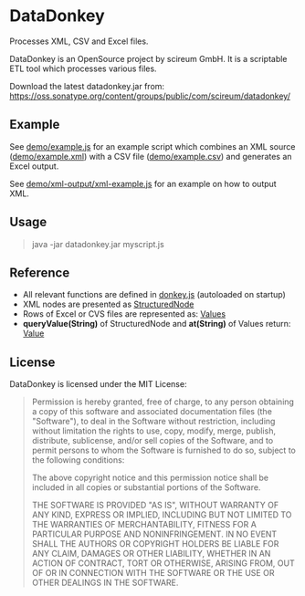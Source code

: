 # DataDonkey

Processes XML, CSV and Excel files.

DataDonkey is an OpenSource project by scireum GmbH. It is a scriptable ETL tool which processes various files.

Download the latest datadonkey.jar from: https://oss.sonatype.org/content/groups/public/com/scireum/datadonkey/

## Example

See [demo/example.js](demo/example.js) for an example script which combines an XML source ([demo/example.xml](demo/example.xml)) with a
CSV file ([demo/example.csv](demo/example.csv)) and generates an Excel output.

See [demo/xml-output/xml-example.js](demo/xml-output/xml-example.js) for an example on how to output XML.

## Usage

> java -jar datadonkey.jar myscript.js

## Reference

* All relevant functions are defined in [donkey.js](src/main/resources/donkey.js) (autoloaded on startup)
* XML nodes are presented as [StructuredNode](http://sirius-lib.net/apidocs/sirius-kernel/sirius/kernel/xml/StructuredNode.html)
* Rows of Excel or CVS files are represented as: [Values](http://sirius-lib.net/apidocs/sirius-kernel/sirius/kernel/commons/Values.html)
* **queryValue(String)** of StructuredNode and **at(String)** of Values return: [Value](http://sirius-lib.net/apidocs/sirius-kernel/sirius/kernel/commons/Value.html)

## License

DataDonkey is licensed under the MIT License:

> Permission is hereby granted, free of charge, to any person obtaining a copy
> of this software and associated documentation files (the "Software"), to deal
> in the Software without restriction, including without limitation the rights
> to use, copy, modify, merge, publish, distribute, sublicense, and/or sell
> copies of the Software, and to permit persons to whom the Software is
> furnished to do so, subject to the following conditions:
> 
> The above copyright notice and this permission notice shall be included in
> all copies or substantial portions of the Software.
> 
> THE SOFTWARE IS PROVIDED "AS IS", WITHOUT WARRANTY OF ANY KIND, EXPRESS OR
> IMPLIED, INCLUDING BUT NOT LIMITED TO THE WARRANTIES OF MERCHANTABILITY,
> FITNESS FOR A PARTICULAR PURPOSE AND NONINFRINGEMENT. IN NO EVENT SHALL THE
> AUTHORS OR COPYRIGHT HOLDERS BE LIABLE FOR ANY CLAIM, DAMAGES OR OTHER
> LIABILITY, WHETHER IN AN ACTION OF CONTRACT, TORT OR OTHERWISE, ARISING FROM,
> OUT OF OR IN CONNECTION WITH THE SOFTWARE OR THE USE OR OTHER DEALINGS IN
> THE SOFTWARE.

